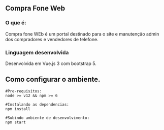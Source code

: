## Compra Fone Web

### O que é: 
Compra fone WEb é um portal destinado para o site e manutenção admin dos compradores e vendedores de telefone.

### Linguagem desenvolvida
Desenvolvida em Vue.js 3 com bootstrap 5.

## Como configurar o ambiente.

```
#Pre-requisitos:
node >= v12 && npm >= 6

#Instalando as dependencias:
npm install

#Subindo ambiente de desenvolvimento:
npm start

```